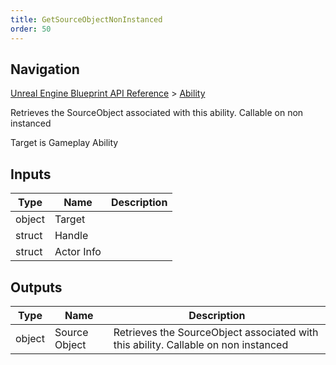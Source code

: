 ```yaml
---
title: GetSourceObjectNonInstanced
order: 50
---
```

## Navigation

[Unreal Engine Blueprint API Reference](https://dev.epicgames.com/documentation/en-us/unreal-engine/BlueprintAPI) > [Ability](https://dev.epicgames.com/documentation/en-us/unreal-engine/BlueprintAPI/Ability)

Retrieves the SourceObject associated with this ability. Callable on non instanced

Target is Gameplay Ability

## Inputs

| Type | Name | Description |
| --- | --- | --- |
| object | Target |  |
| struct | Handle |  |
| struct | Actor Info |  |

## Outputs

| Type | Name | Description |
| --- | --- | --- |
| object | Source Object | Retrieves the SourceObject associated with this ability. Callable on non instanced |
